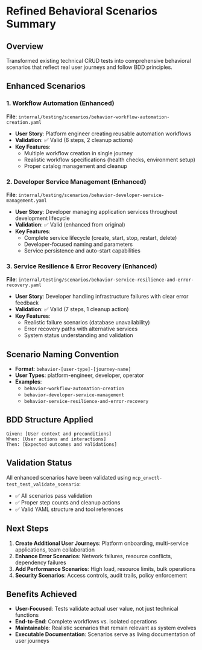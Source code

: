 # Refined Behavioral Scenarios Summary

## Overview
Transformed existing technical CRUD tests into comprehensive behavioral scenarios that reflect real user journeys and follow BDD principles.

## Enhanced Scenarios

### 1. Workflow Automation (Enhanced)
**File**: `internal/testing/scenarios/behavior-workflow-automation-creation.yaml`
- **User Story**: Platform engineer creating reusable automation workflows
- **Validation**: ✅ Valid (6 steps, 2 cleanup actions)
- **Key Features**: 
  - Multiple workflow creation in single journey
  - Realistic workflow specifications (health checks, environment setup)
  - Proper catalog management and cleanup

### 2. Developer Service Management (Enhanced)
**File**: `internal/testing/scenarios/behavior-developer-service-management.yaml`
- **User Story**: Developer managing application services throughout development lifecycle
- **Validation**: ✅ Valid (enhanced from original)
- **Key Features**:
  - Complete service lifecycle (create, start, stop, restart, delete)
  - Developer-focused naming and parameters
  - Service persistence and auto-start capabilities

### 3. Service Resilience & Error Recovery (Enhanced)
**File**: `internal/testing/scenarios/behavior-service-resilience-and-error-recovery.yaml`
- **User Story**: Developer handling infrastructure failures with clear error feedback
- **Validation**: ✅ Valid (7 steps, 1 cleanup action)
- **Key Features**:
  - Realistic failure scenarios (database unavailability)
  - Error recovery paths with alternative services
  - System status understanding and validation

## Scenario Naming Convention
- **Format**: `behavior-[user-type]-[journey-name]`
- **User Types**: platform-engineer, developer, operator
- **Examples**: 
  - `behavior-workflow-automation-creation`
  - `behavior-developer-service-management`
  - `behavior-service-resilience-and-error-recovery`

## BDD Structure Applied
```
Given: [User context and preconditions]
When: [User actions and interactions]
Then: [Expected outcomes and validations]
```

## Validation Status
All enhanced scenarios have been validated using `mcp_envctl-test_test_validate_scenario`:
- ✅ All scenarios pass validation
- ✅ Proper step counts and cleanup actions
- ✅ Valid YAML structure and tool references

## Next Steps
1. **Create Additional User Journeys**: Platform onboarding, multi-service applications, team collaboration
2. **Enhance Error Scenarios**: Network failures, resource conflicts, dependency failures
3. **Add Performance Scenarios**: High load, resource limits, bulk operations
4. **Security Scenarios**: Access controls, audit trails, policy enforcement

## Benefits Achieved
- **User-Focused**: Tests validate actual user value, not just technical functions
- **End-to-End**: Complete workflows vs. isolated operations
- **Maintainable**: Realistic scenarios that remain relevant as system evolves
- **Executable Documentation**: Scenarios serve as living documentation of user journeys 
